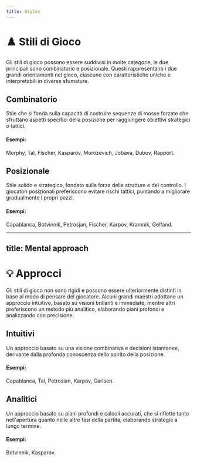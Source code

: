 ```yaml
---
title: Styles
---
```


# ♟️ Stili di Gioco

<div class="mt-6 text-left">
    <p class="text-lg text-gray-500 mb-6">
    Gli stili di gioco possono essere suddivisi in molte categorie, le due principali sono 
    <span class="font-semibold text-blue-500">combinatorio</span> e 
    <span class="font-semibold text-green-500">posizionale</span>. Questi rappresentano i due grandi orientamenti nel gioco, ciascuno con caratteristiche uniche e interpretabili in diverse sfumature.
    </p>
</div>

<div class="grid grid-cols-2 gap-4 mt-6">
    <div class="p-4 bg-gray-50 dark:bg-gray-900 border-l-4 border-blue-500 shadow-lg rounded-lg">
        <h2 class="text-lg font-semibold text-blue-500"> Combinatorio</h2>
        <p class="mt-2 text-sm">
            Stile che si fonda sulla capacità di costruire sequenze di mosse forzate che sfruttano aspetti specifici della posizione per raggiungere obiettivi strategici o tattici.
        </p>
        <h4 class="mt-4 text-xs">Esempi:</h4>
        <p class="text-xs">Morphy, Tal, Fischer, Kasparov, Morozevich, Jobava, Dubov, Rapport.</p>
    </div>
    <div class="p-4 bg-gray-50 dark:bg-gray-900 border-l-4 border-green-500 shadow-lg rounded-lg">
        <h2 class="text-lg font-semibold text-green-500"> Posizionale</h2>
        <p class="mt-2 text-sm">
            Stile solido e strategico, fondato sulla forza delle strutture e del controllo. I giocatori posizionali preferiscono evitare rischi tattici, puntando a migliorare gradualmente i propri pezzi.
        </p>
        <h4 class="mt-4 text-xs">Esempi:</h4>
        <p class="text-xs">Capablanca, Botvinnik, Petrosjan, Fischer, Karpov, Kramnik, Gelfand.</p>
    </div>

</div>

<Footer />

---
title: Mental approach
---

# 💡 Approcci

<div class="mt-6 text-left">
    <p class="text-lg text-gray-500 mb-6">
    Gli stili di gioco non sono rigidi e possono essere ulteriormente distinti in base al modo di pensare del giocatore. Alcuni grandi maestri adottano un approccio 
    <span class="font-semibold text-blue-500">intuitivo</span>, basato su visioni brillanti e immediate, mentre altri preferiscono un metodo più 
    <span class="font-semibold text-green-500">analitico</span>, elaborando piani profondi e analizzando con precisione.
    </p>
</div>

<div class="grid grid-cols-2 gap-4 mt-6">
    <div class="p-4 bg-gray-50 dark:bg-gray-900 border-l-4 border-blue-500 shadow-lg rounded-lg">
        <h2 class="text-lg font-semibold text-blue-500"> Intuitivi</h2>
        <p class="mt-2 text-sm">
            Un approccio basato su una visione combinativa e decisioni istantanee, derivante dalla profonda conoscenza dello spirito della posizione.
        </p>
        <h4 class="mt-4 text-xs">Esempi:</h4>
        <p class="text-xs">Capablanca, Tal, Petrosian, Karpov, Carlsen.</p>
    </div>
    <div class="p-4 bg-gray-50 dark:bg-gray-900 border-l-4 border-green-500 shadow-lg rounded-lg">
        <h2 class="text-lg font-semibold text-green-500"> Analitici</h2>
        <p class="mt-2 text-sm">
            Un approccio basato su piani profondi e calcoli accurati, che si riflette tanto nell'apertura quanto nelle altre fasi della partita, elaborando strategie a lungo termine.
        </p>
        <h4 class="mt-4 text-xs">Esempi:</h4>
        <p class="text-xs">Botvinnik, Kasparov.</p>
    </div>
</div>

<Footer />
